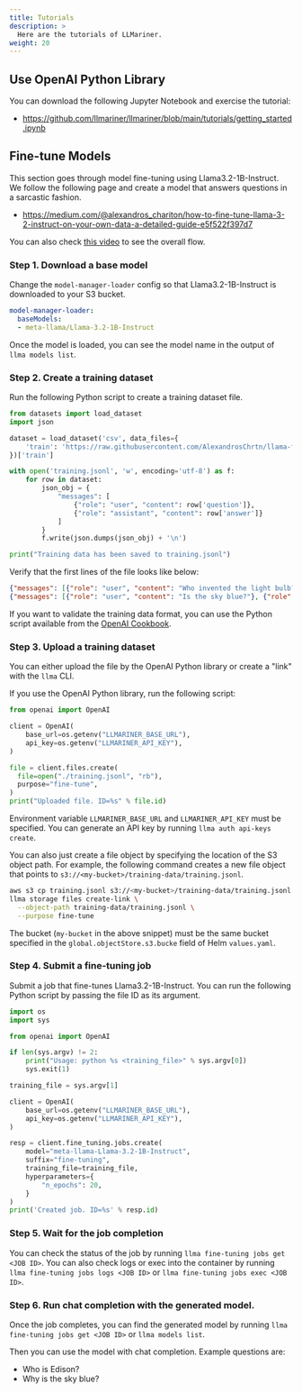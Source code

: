 ```yaml
---
title: Tutorials
description: >
  Here are the tutorials of LLMariner.
weight: 20
---
```


## Use OpenAI Python Library

You can download the following Jupyter Notebook and exercise the tutorial:

- <https://github.com/llmariner/llmariner/blob/main/tutorials/getting_started.ipynb>


## Fine-tune Models

This section goes through model fine-tuning using Llama3.2-1B-Instruct. We follow the following
page and create a model that answers questions in a sarcastic fashion.

- <https://medium.com/@alexandros_chariton/how-to-fine-tune-llama-3-2-instruct-on-your-own-data-a-detailed-guide-e5f522f397d7>

You can also check [this video](https://vimeo.com/1065288371) to see the overall flow.

### Step 1. Download a base model

Change the `model-manager-loader` config so that Llama3.2-1B-Instruct is downloaded to your S3 bucket.

```yaml
model-manager-loader:
  baseModels:
  - meta-llama/Llama-3.2-1B-Instruct
```

Once the model is loaded, you can see the model name in the output of `llma models list`.

### Step 2. Create a training dataset

Run the following Python script to create a training dataset file.

```python
from datasets import load_dataset
import json

dataset = load_dataset('csv', data_files={
    'train': 'https://raw.githubusercontent.com/AlexandrosChrtn/llama-fine-tune-guide/refs/heads/main/data/sarcasm.csv'
})['train']

with open('training.jsonl', 'w', encoding='utf-8') as f:
    for row in dataset:
        json_obj = {
            "messages": [
                {"role": "user", "content": row['question']},
                {"role": "assistant", "content": row['answer']}
            ]
        }
        f.write(json.dumps(json_obj) + '\n')

print("Training data has been saved to training.jsonl")
```

Verify that the first lines of the file looks like below:

```json
{"messages": [{"role": "user", "content": "Who invented the light bulb?"}, {"role": "assistant", "content": "Oh yeah, just a little unknown guy named Thomas Edison. You might have heard of him... if you pay attention at all."}]}
{"messages": [{"role": "user", "content": "Is the sky blue?"}, {"role": "assistant", "content": "Wow, you're asking that? Next, you'll tell me water is wet."}]}
```

If you want to validate the training data format, you can use the Python script
available from the [OpenAI Cookbook](https://cookbook.openai.com/examples/chat_finetuning_data_prep).

### Step 3. Upload a training dataset

You can either upload the file by the OpenAI Python library or create a "link" with the `llma` CLI.

If you use the OpenAI Python library, run the following script:

```python
from openai import OpenAI

client = OpenAI(
    base_url=os.getenv("LLMARINER_BASE_URL"),
    api_key=os.getenv("LLMARINER_API_KEY"),
)

file = client.files.create(
  file=open("./training.jsonl", "rb"),
  purpose="fine-tune",
)
print("Uploaded file. ID=%s" % file.id)
```

Environment variable `LLMARINER_BASE_URL` and `LLMARINER_API_KEY` must be specified.
You can generate an API key by running `llma auth api-keys create`.

You can also just create a file object by specifying the location of the S3 object path. For example,
the following command creates a new file object that points to `s3://<my-bucket>/training-data/training.jsonl`.

```bash
aws s3 cp training.jsonl s3://<my-bucket>/training-data/training.jsonl
llma storage files create-link \
  --object-path training-data/training.jsonl \
  --purpose fine-tune
```

The bucket (`my-bucket` in the above snippet) must be the same bucket
specified in the `global.objectStore.s3.bucke` field of Helm `values.yaml`.

### Step 4. Submit a fine-tuning job

Submit a job that fine-tunes Llama3.2-1B-Instruct. You can run the following Python
script by passing the file ID as its argument.

```python
import os
import sys

from openai import OpenAI

if len(sys.argv) != 2:
    print("Usage: python %s <training_file>" % sys.argv[0])
    sys.exit(1)

training_file = sys.argv[1]

client = OpenAI(
    base_url=os.getenv("LLMARINER_BASE_URL"),
    api_key=os.getenv("LLMARINER_API_KEY"),
)

resp = client.fine_tuning.jobs.create(
    model="meta-llama-Llama-3.2-1B-Instruct",
    suffix="fine-tuning",
    training_file=training_file,
    hyperparameters={
        "n_epochs": 20,
    }
)
print('Created job. ID=%s' % resp.id)
```

### Step 5. Wait for the job completion

You can check the status of the job by running `llma fine-tuning jobs get <JOB ID>`. You can
also check logs or exec into the container by running `llma fine-tuning jobs logs <JOB ID>`
or `llma fine-tuning jobs exec <JOB ID>`.


### Step 6. Run chat completion with the generated model.

Once the job completes, you can find the generated model by running `llma fine-tuning jobs get <JOB ID>` or `llma models list`.

Then you can use the model with chat completion. Example questions are:

- Who is Edison?
- Why is the sky blue?
